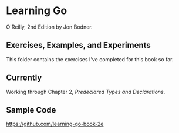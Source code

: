 
# Learning Go

O'Reilly, 2nd Edition by Jon Bodner.


## Exercises, Examples, and Experiments

This folder contains the exercises I've completed for this book so far.


## Currently

Working through Chapter 2, *Predeclared Types and Declarations*.


## Sample Code

https://github.com/learning-go-book-2e
